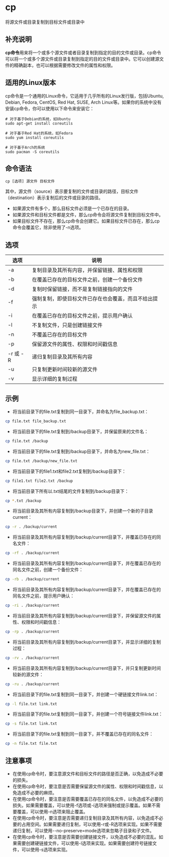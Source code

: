 cp
===

将源文件或目录复制到目标文件或目录中

## 补充说明

**cp命令**用来将一个或多个源文件或者目录复制到指定的目的文件或目录。cp命令可以将一个或多个源文件或目录复制到指定的目的文件或目录中。它可以创建源文件的精确副本，也可以根据需要修改文件的属性和权限。

## 适用的Linux版本

cp命令是一个通用的Linux命令，它适用于几乎所有的Linux发行版，包括Ubuntu, Debian, Fedora, CentOS, Red Hat, SUSE, Arch Linux等。如果你的系统中没有安装cp命令，你可以使用以下命令来安装它：

```shell
# 对于基于Debian的系统，如Ubuntu
sudo apt-get install coreutils

# 对于基于Red Hat的系统，如Fedora
sudo yum install coreutils

# 对于基于Arch的系统
sudo pacman -S coreutils
```

##  命令语法

```shell
cp [选项] 源文件 目标文件
```

其中，源文件（source）表示要复制的文件或目录的路径，目标文件（destination）表示复制后的文件或目录的路径。

* 如果源文件有多个，那么目标文件必须是一个已存在的目录。
* 如果源文件和目标文件都是文件，那么cp命令会将源文件复制到目标文件中。
* 如果目标文件不存在，那么cp命令会创建它。如果目标文件已存在，那么cp命令会覆盖它，除非使用了-n选项。

##  选项

| 选项     | 说明                                                 |
| -------- | ---------------------------------------------------- |
| -a       | 复制目录及其所有内容，并保留链接、属性和权限         |
| -b       | 在覆盖已存在的目标文件之前，创建一个备份文件         |
| -d       | 复制时保留链接，而不是复制链接指向的文件             |
| -f       | 强制复制，即使目标文件已存在也会覆盖，而且不给出提示 |
| -i       | 在覆盖已存在的目标文件之前，提示用户确认             |
| -l       | 不复制文件，只是创建链接文件                         |
| -n       | 不覆盖已存在的目标文件                               |
| -p       | 保留源文件的属性、权限和时间戳信息                   |
| -r 或 -R | 递归复制目录及其所有内容                             |
| -u       | 只复制更新时间较新的源文件                           |
| -v       | 显示详细的复制过程                                   |

## 示例

- 将当前目录下的file.txt复制到同一目录下，并命名为file_backup.txt：

```bash
cp file.txt file_backup.txt
```

- 将当前目录下的file.txt复制到/backup目录下，并保留原来的文件名：

```bash
cp file.txt /backup
```

- 将当前目录下的file.txt复制到/backup目录下，并命名为new_file.txt：

```bash
cp file.txt /backup/new_file.txt
```

- 将当前目录下的file1.txt和file2.txt复制到/backup目录下：

```bash
cp file1.txt file2.txt /backup
```

- 将当前目录下所有以.txt结尾的文件复制到/backup目录下：

```bash
cp *.txt /backup
```

- 将当前目录及其所有内容复制到/backup目录下，并创建一个新的子目录current：

```bash
cp -r . /backup/current
```

- 将当前目录及其所有内容复制到/backup/current目录下，并覆盖已存在的同名文件：

```bash
cp -rf . /backup/current
```

- 将当前目录及其所有内容复制到/backup/current目录下，并在覆盖已存在的同名文件之前，创建一个备份文件：

```bash
cp -rb . /backup/current
```

- 将当前目录及其所有内容复制到/backup/current目录下，并在覆盖已存在的同名文件之前，提示用户确认：

```bash
cp -ri . /backup/current
```

- 将当前目录及其所有内容复制到/backup/current目录下，并保留源文件的属性、权限和时间戳信息：

```bash
cp -rp . /backup/current
```

- 将当前目录及其所有内容复制到/backup/current目录下，并显示详细的复制过程：

```bash
cp -rv . /backup/current
```

- 将当前目录及其所有内容复制到/backup/current目录下，并只复制更新时间较新的源文件：

```bash
cp -ru . /backup/current
```

- 将当前目录下的file.txt复制到同一目录下，并创建一个硬链接文件link.txt：

```bash
cp -l file.txt link.txt
```

- 将当前目录下的file.txt复制到同一目录下，并创建一个符号链接文件link.txt：

```bash
cp -s file.txt link.txt
```

- 将当前目录下的file.txt复制到同一目录下，并不覆盖已存在的同名文件：

```bash
cp -n file.txt file.txt
```

## 注意事项

- 在使用cp命令时，要注意源文件和目标文件的路径是否正确，以免造成不必要的损失。
- 在使用cp命令时，要注意是否需要保留源文件的属性、权限和时间戳信息，以免造成不必要的麻烦。
- 在使用cp命令时，要注意是否需要覆盖已存在的同名文件，以免造成不必要的损失。如果需要覆盖，可以使用-f选项或-i选项来强制或提示覆盖。如果不需要覆盖，可以使用-n选项来阻止覆盖。
- 在使用cp命令时，要注意是否需要递归复制目录及其所有内容，以免造成不必要的占用空间。如果需要递归复制，可以使用-r或-R选项来实现。如果不需要递归复制，可以使用--no-preserve=mode选项来忽略子目录和子文件。
- 在使用cp命令时，要注意是否需要创建链接文件，以免造成不必要的混乱。如果需要创建硬链接文件，可以使用-l选项来实现。如果需要创建符号链接文件，可以使用-s选项来实现。



###  

